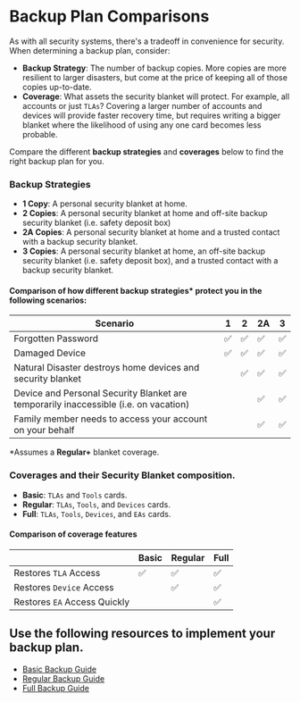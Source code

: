 # Backup Plan Comparisons

As with all security systems, there's a tradeoff in convenience for security. When determining a backup plan, consider:
* **Backup Strategy**: The number of backup copies. More copies are more resilient to larger disasters, but come at the price of keeping all of those copies up-to-date.
* **Coverage**: What assets the security blanket will protect. For example, all accounts or just `TLAs`? Covering a larger number of accounts and devices will provide faster recovery time, but requires writing a bigger blanket where the likelihood of using any one card becomes less probable.

Compare the different **backup strategies** and **coverages** below to find the right backup plan for you.

### Backup Strategies
* **1 Copy**: A personal security blanket at home.
* **2 Copies**: A personal security blanket at home and off-site backup security blanket (i.e. safety deposit box)
* **2A Copies**: A personal security blanket at home and a trusted contact with a backup security blanket.
* **3 Copies**: A personal security blanket at home, an off-site backup security blanket (i.e. safety deposit box), and a trusted contact with a backup security blanket.

#### Comparison of how different backup strategies* protect you in the following scenarios:

| Scenario | 1 | 2 | 2A | 3 |
| ---- | ---- | ---- | ---- | ---- |
| Forgotten Password | ✅ | ✅ | ✅ | ✅ |
| Damaged Device | ✅ | ✅ | ✅ | ✅ | 
| Natural Disaster destroys home devices and security blanket |  | ✅ | ✅ | ✅ | 
| Device and Personal Security Blanket are temporarily inaccessible (i.e. on vacation) |  |  | ✅ | ✅ | 
| Family member needs to access your account on your behalf |  |  | ✅ | ✅ | 

*Assumes a **Regular+** blanket coverage.

### Coverages and their Security Blanket composition.
* **Basic**: `TLAs` and `Tools` cards.
* **Regular**: `TLAs`, `Tools`, and `Devices` cards.
* **Full**: `TLAs`, `Tools`, `Devices`, and `EAs` cards.

#### Comparison of coverage features

|  | Basic | Regular | Full | 
| ---- | ---- | ---- | ---- |
| Restores `TLA` Access | ✅ | ✅ | ✅ | 
| Restores `Device` Access |  | ✅ | ✅ | 
| Restores `EA` Access Quickly |  |  | ✅ | 

## Use the following resources to implement your backup plan.
* [Basic Backup Guide](./basic-backup-guide.md)
* [Regular Backup Guide](./regular-backup-guide.md)
* [Full Backup Guide](./full-backup-guide.md)
